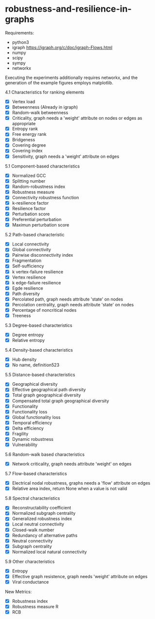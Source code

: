 # robustness-and-resilience-in-graphs

Requirements:
- python3
- igraph https://igraph.org/c/doc/igraph-Flows.html
- numpy
- scipy
- sympy
- networkx

Executing the experiments additionally requires networkx, and the generation of the example figures employs matplotlib.

4.1 Characteristics for ranking elements

- [x] Vertex load
- [x] Betweenness (Already in igraph)
- [x] Random-walk betweenness
- [x] Criticality, graph needs a 'weight' attribute on nodes or edges as appropriate
- [x] Entropy rank
- [x] Free energy rank
- [x] Bridgeness
- [x] Covering degree
- [x] Covering index
- [x] Sensitivity, graph needs a 'weight' attribute on edges

5.1 Component-based characteristics
- [x] Normalized GCC
- [x] Splitting number
- [x] Random-robustness index
- [x] Robustness measure
- [x] Connectivity robustness function
- [x] k-resilience factor
- [x] Resilience factor
- [x] Perturbation score
- [x] Preferential perturbation
- [x] Maximun perturbation score

5.2 Path-based characteristic
- [x] Local connectivity
- [x] Global connectivity
- [x] Pairwise disconnectivity index
- [x] Fragmentation
- [x] Self-sufficiency
- [x] k vertex-failure resilience
- [x] Vertex resilience
- [x] k edge-failure resilience
- [x] Egde resilience
- [x] Path diversity
- [x] Percolated path, graph needs attribute 'state' on nodes
- [x] Percolation centrality, graph needs attribute 'state' on nodes
- [x] Percentage of noncritical nodes
- [x] Treeness

5.3 Degree-based characteristics

- [x] Degree entropy
- [x] Relative entropy

5.4 Density-based characteristics

- [x] Hub density
- [x] No name, definition523

5.5 Distance-based characteristics

- [x] Geographical diversity
- [x] Effective geographical path diversity
- [x] Total graph geographical diversity
- [x] Compensated total graph geographical diversity
- [x] Functionality
- [x] Functionality loss
- [x] Global functionality loss
- [x] Temporal efficiency
- [x] Delta efficiency
- [x] Fragility
- [x] Dynamic robustness
- [x] Vulnerability

5.6 Random-walk based characteristics

- [x] Network criticality, graph needs attribute 'weight' on edges

5.7 Flow-based characteristics

- [x] Electrical nodal robustness, graphs needs a 'flow' attribute on edges
- [x] Relative area index, return None when a value is not valid

5.8 Spectral characteristics

- [x] Reconstructability coefficient
- [x] Normalized subgraph centrality
- [x] Generalized robustness index
- [x] Local neutral connectivity
- [x] Closed-walk number
- [x] Redundancy of alternative paths
- [x] Neutral connectivity
- [x] Subgraph centrality
- [x] Normalized local natural connectivity

5.9 Other characteristics
- [x] Entropy
- [x] Effective graph resistence, graph needs 'weight' attribute on edges
- [x] Viral conductance

New Metrics:
- [x] Robustness index
- [x] Robustness measure R 
- [x] RCB